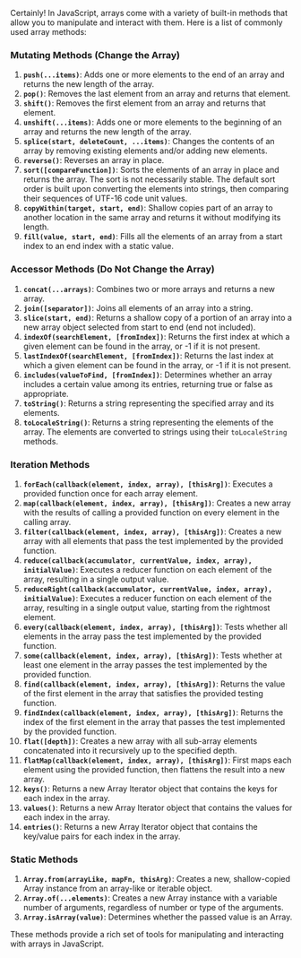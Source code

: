 Certainly! In JavaScript, arrays come with a variety of built-in methods that allow you to manipulate and interact with them. Here is a list of commonly used array methods:

### Mutating Methods (Change the Array)
1. **`push(...items)`**: Adds one or more elements to the end of an array and returns the new length of the array.
2. **`pop()`**: Removes the last element from an array and returns that element.
3. **`shift()`**: Removes the first element from an array and returns that element.
4. **`unshift(...items)`**: Adds one or more elements to the beginning of an array and returns the new length of the array.
5. **`splice(start, deleteCount, ...items)`**: Changes the contents of an array by removing existing elements and/or adding new elements.
6. **`reverse()`**: Reverses an array in place.
7. **`sort([compareFunction])`**: Sorts the elements of an array in place and returns the array. The sort is not necessarily stable. The default sort order is built upon converting the elements into strings, then comparing their sequences of UTF-16 code unit values.
8. **`copyWithin(target, start, end)`**: Shallow copies part of an array to another location in the same array and returns it without modifying its length.
9. **`fill(value, start, end)`**: Fills all the elements of an array from a start index to an end index with a static value.

### Accessor Methods (Do Not Change the Array)
1. **`concat(...arrays)`**: Combines two or more arrays and returns a new array.
2. **`join([separator])`**: Joins all elements of an array into a string.
3. **`slice(start, end)`**: Returns a shallow copy of a portion of an array into a new array object selected from start to end (end not included).
4. **`indexOf(searchElement, [fromIndex])`**: Returns the first index at which a given element can be found in the array, or -1 if it is not present.
5. **`lastIndexOf(searchElement, [fromIndex])`**: Returns the last index at which a given element can be found in the array, or -1 if it is not present.
6. **`includes(valueToFind, [fromIndex])`**: Determines whether an array includes a certain value among its entries, returning true or false as appropriate.
7. **`toString()`**: Returns a string representing the specified array and its elements.
8. **`toLocaleString()`**: Returns a string representing the elements of the array. The elements are converted to strings using their `toLocaleString` methods.

### Iteration Methods
1. **`forEach(callback(element, index, array), [thisArg])`**: Executes a provided function once for each array element.
2. **`map(callback(element, index, array), [thisArg])`**: Creates a new array with the results of calling a provided function on every element in the calling array.
3. **`filter(callback(element, index, array), [thisArg])`**: Creates a new array with all elements that pass the test implemented by the provided function.
4. **`reduce(callback(accumulator, currentValue, index, array), initialValue)`**: Executes a reducer function on each element of the array, resulting in a single output value.
5. **`reduceRight(callback(accumulator, currentValue, index, array), initialValue)`**: Executes a reducer function on each element of the array, resulting in a single output value, starting from the rightmost element.
6. **`every(callback(element, index, array), [thisArg])`**: Tests whether all elements in the array pass the test implemented by the provided function.
7. **`some(callback(element, index, array), [thisArg])`**: Tests whether at least one element in the array passes the test implemented by the provided function.
8. **`find(callback(element, index, array), [thisArg])`**: Returns the value of the first element in the array that satisfies the provided testing function.
9. **`findIndex(callback(element, index, array), [thisArg])`**: Returns the index of the first element in the array that passes the test implemented by the provided function.
10. **`flat([depth])`**: Creates a new array with all sub-array elements concatenated into it recursively up to the specified depth.
11. **`flatMap(callback(element, index, array), [thisArg])`**: First maps each element using the provided function, then flattens the result into a new array.
12. **`keys()`**: Returns a new Array Iterator object that contains the keys for each index in the array.
13. **`values()`**: Returns a new Array Iterator object that contains the values for each index in the array.
14. **`entries()`**: Returns a new Array Iterator object that contains the key/value pairs for each index in the array.

### Static Methods
1. **`Array.from(arrayLike, mapFn, thisArg)`**: Creates a new, shallow-copied Array instance from an array-like or iterable object.
2. **`Array.of(...elements)`**: Creates a new Array instance with a variable number of arguments, regardless of number or type of the arguments.
3. **`Array.isArray(value)`**: Determines whether the passed value is an Array.

These methods provide a rich set of tools for manipulating and interacting with arrays in JavaScript.
